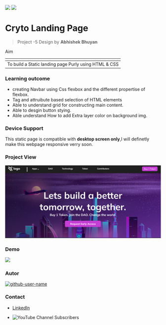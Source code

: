 ![](https://img.shields.io/badge/Made%20With-HTML%26CSS-red)
![](https://img.shields.io/badge/%E2%8C%9ATime-01H%3A10min%3A00S-blue)
# Cryto Landing Page
> Project -5 Design by **Abhishek Bhuyan**

<table>
      <th>
        <tr>Aim</tr>
      </th>
      <tbody>
        <td> To build a Static landing page Purly using HTML & CSS</td>
      </tbody>
</table>


### Learning outcome
- creating Navbar using Css flexbox and the different propertise of flexbox.
- Tag and attruibute based selection of HTML   elements
- Able to understand grid for constructing main content.
- Able to desgin button stying.
- Able understand How to add Extra layer color on background img.


### Device Support
 This static page is compatible with **desktop screen only**,I will definetly make this webpage responsive verry soon. 

### Project View

![vew](project-5.png)

### Demo
[![](https://img.shields.io/badge/Demo-visit-green)](https://developer-landing-page-project11.netlify.app/)

### Autor
<a href="https://github.com/MrBhuyan06"> <img src="https://github.com/github-user-name.png" alt="github-user-name" style="width:50px;"/></a>

### Contact
- [LinkedIn](https://www.linkedin.com/in/abhisekh-bhuyan-5605b3230/ )

- ![YouTube Channel Subscribers](https://img.shields.io/youtube/channel/subscribers/UCqFqCI5HGhKXR_IyNzFx8kg?style=social)
